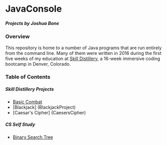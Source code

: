 # JavaConsole
##### Projects by Joshua Bone

### Overview
This repository is home to a number of Java programs that are run entirely from the command line. Many of them were written in 2016 during the first five weeks of my education at [Skill Distillery][sdhomepage], a 16-week immersive coding bootcamp in Denver, Colorado.

### Table of Contents
##### Skill Distillery Projects
* [Basic Combat](BasicCombat)
* [Blackjack] (BlackjackProject)
* [Caesar's Cipher] (CaesersCipher)

##### CS Self Study
* [Binary Search Tree](BinarySearchTree)




[sdhomepage]:http://skilldistillery.com/
